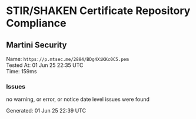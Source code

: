 # STIR/SHAKEN Certificate Repository Compliance

## Martini Security

Name: `https://p.mtsec.me/2884/BDg4XiKKc0C5.pem`\
Tested At: 01 Jun 25 22:35 UTC\
Time: 159ms

### Issues

no warning, or error, or notice date level issues were found

Generated: 01 Jun 25 22:39 UTC